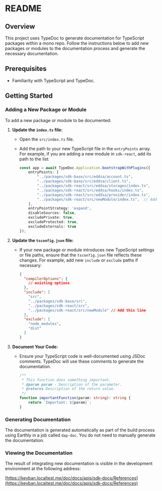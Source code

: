 # README

## Overview

This project uses TypeDoc to generate documentation for TypeScript packages within a mono repo. Follow the instructions below to add new packages or modules to the documentation process and generate the necessary documentation.

## Prerequisites

- Familiarity with TypeScript and TypeDoc.

## Getting Started

### Adding a New Package or Module

To add a new package or module to be documented:

1. **Update the `index.ts` file:**
   - Open the `src/index.ts` file.
   - Add the path to your new TypeScript file in the `entryPoints` array. For example, if you are adding a new module in `sdk-react`, add its path to the list:

     ```typescript
     const app = await TypeDoc.Application.bootstrapWithPlugins({
         entryPoints: [
             "../packages/sdk-base/src/eddsa/account.ts",
             "../packages/sdk-base/src/eddsa/client.ts",
             "../packages/sdk-react/src/eddsa/storages/index.ts",
             "../packages/sdk-react/src/eddsa/hooks/index.ts",
             "../packages/sdk-react/src/eddsa/provider/index.ts",
             "../packages/sdk-react/src/newModule/index.ts",  // Add this line
         ],
         entryPointStrategy: 'expand',
         disableSources: false,
         excludePrivate: true,
         excludeProtected: true,
         excludeExternals: true
     });
     ```

2. **Update the `tsconfig.json` file:**
   - If your new package or module introduces new TypeScript settings or file paths, ensure that the `tsconfig.json` file reflects these changes. For example, add new `include` or `exclude` paths if necessary:

     ```json
     {
       "compilerOptions": {
         // existing options
       },
       "include": [
         "src",
         "../packages/sdk-base/src",
         "../packages/sdk-react/src",
         "../packages/sdk-react/src/newModule" // Add this line
       ],
       "exclude": [
         "node_modules",
         "dist"
       ]
     }
     ```

3. **Document Your Code:**
   - Ensure your TypeScript code is well-documented using JSDoc comments. TypeDoc will use these comments to generate the documentation.

     ```typescript
     /**
      * This function does something important.
      * @param param - Description of the parameter.
      * @returns Description of the return value.
      */
     function importantFunction(param: string): string {
         return `Important: ${param}`;
     }
     ```

### Generating Documentation

The documentation is generated automatically as part of the build process using Earthly in a job called `dap-doc`. You do not need to manually generate the documentation.

### Viewing the Documentation

The result of integrating new documentation is visible in the development environment at the following address:

[https://keyban.localtest.me/doc/docs/apis/sdk-docs/References](https://keyban.localtest.me/doc/docs/apis/sdk-docs/References)
